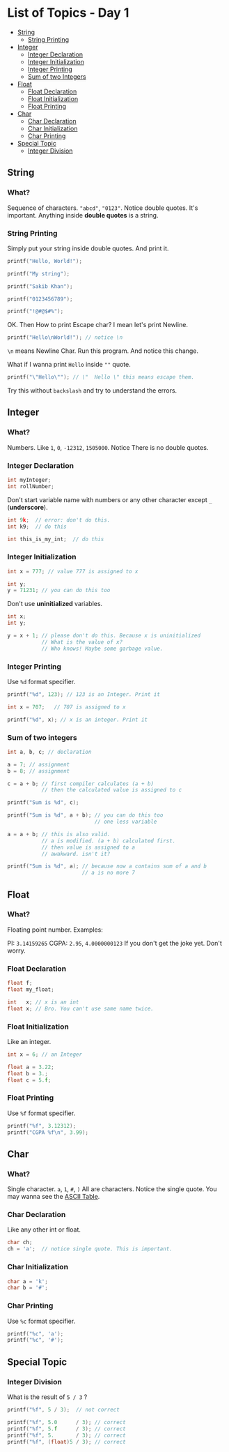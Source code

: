 # List of Topics - Day 1

* [String](#string)
    * [String Printing](#string-printing)
* [Integer](#integer)
    * [Integer Declaration](#integer-declaration)
    * [Integer Initialization](#integer-initialization)
    * [Integer Printing](#integer-printing)
    * [Sum of two Integers](#sum-of-two-integers)
* [Float](#float)
    * [Float Declaration](#float-declaration)
    * [Float Initialization](#float-initialization)
    * [Float Printing](#float-printing)
* [Char](#char)
    * [Char Declaration](#char-declaration)
    * [Char Initialization](#char-initialization)
    * [Char Printing](#char-printing)
* [Special Topic](#special-topic)
    * [Integer Division](#integer-division)

## String

### What?

Sequence of characters. `"abcd"`, `"0123"`.
Notice double quotes. It's important. Anything inside **double quotes** is a string.

### String Printing

Simply put your string inside double quotes. And print it.

```c
printf("Hello, World!");

printf("My string");

printf("Sakib Khan");

printf("0123456789");

printf("!@#@$#%");

```

OK. Then How to print Escape char? I mean let's print Newline.

```c
printf("Hello\nWorld!"); // notice \n
```

`\n` means Newline Char. Run this program. And notice this change.

What if I wanna print `Hello` inside ``""`` quote.


```c
printf("\"Hello\""); // \"  Hello \" this means escape them.
```

Try this without `backslash` and try to understand the errors.


## Integer

### What?

Numbers. Like `1`, `0`, `-12312`, `1505000`. Notice There is no double quotes.

### Integer Declaration

```c
int myInteger;
int rollNumber;
```

Don't start variable name with numbers or any other character except `_` (**underscore**).

```c
int 9k;  // error: don't do this.
int k9;  // do this

int this_is_my_int;  // do this
```

### Integer Initialization

```c
int x = 777; // value 777 is assigned to x

int y;
y = 71231; // you can do this too
```

Don't use **uninitialized** variables.

```c
int x;
int y;

y = x + 1; // please don't do this. Because x is uninitialized
           // What is the value of x?
           // Who knows! Maybe some garbage value.
```

### Integer Printing

Use `%d` format specifier.

```c
printf("%d", 123); // 123 is an Integer. Print it

int x = 707;   // 707 is assigned to x

printf("%d", x); // x is an integer. Print it
```

### Sum of two integers

```c
int a, b, c; // declaration

a = 7; // assignment
b = 8; // assignment

c = a + b; // first compiler calculates (a + b)
           // then the calculated value is assigned to c

printf("Sum is %d", c);

printf("Sum is %d", a + b); // you can do this too
                            // one less variable

a = a + b; // this is also valid.
           // a is modified. (a + b) calculated first.
           // then value is assigned to a
           // awakward. isn't it?

printf("Sum is %d", a); // because now a contains sum of a and b
                        // a is no more 7
```


## Float

### What?
Floating point number. Examples:

PI: `3.14159265`
CGPA: `2.95`, `4.0000000123` If you don't get the joke yet. Don't worry.

### Float Declaration

```c
float f;
float my_float;

int   x; // x is an int
float x; // Bro. You can't use same name twice.

```

### Float Initialization
Like an integer.

```c
int x = 6; // an Integer

float a = 3.22;
float b = 3.;
float c = 5.f;
```

### Float Printing
Use `%f` format specifier.

```c
printf("%f", 3.12312);
printf("CGPA %f\n", 3.99);
```

## Char

### What?

Single character. `a`, `1`, `#`, `)` All are characters. Notice the single quote. You may wanna see the [ASCII Table](https://www.asciitable.com/).


### Char Declaration
Like any other int or float.

```c
char ch;
ch = 'a';  // notice single quote. This is important.
```

### Char Initialization

```c
char a = 'k';
char b = '#';
```

### Char Printing
Use `%c` format specifier.

```c
printf("%c", 'a');
printf("%c", '#');
```

## Special Topic

### Integer Division

What is the result of `5 / 3` ?

```c
printf("%f", 5 / 3);  // not correct

printf("%f", 5.0      / 3); // correct
printf("%f", 5.f      / 3); // correct
printf("%f", 5.       / 3); // correct
printf("%f", (float)5 / 3); // correct
```

